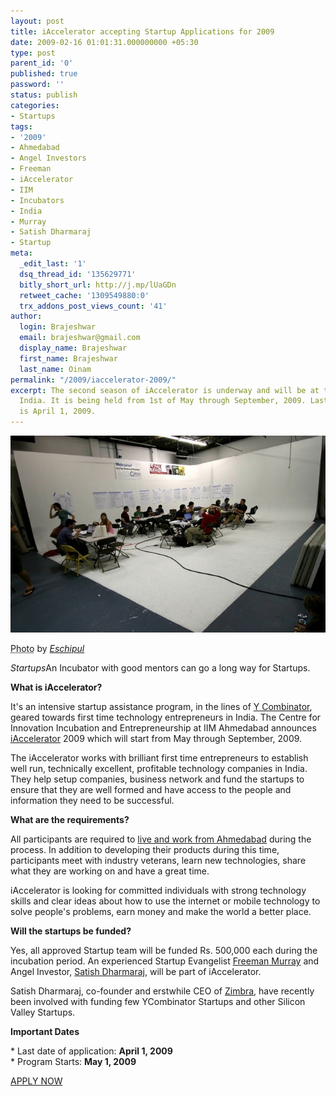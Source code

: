 ```yaml
---
layout: post
title: iAccelerator accepting Startup Applications for 2009
date: 2009-02-16 01:01:31.000000000 +05:30
type: post
parent_id: '0'
published: true
password: ''
status: publish
categories:
- Startups
tags:
- '2009'
- Ahmedabad
- Angel Investors
- Freeman
- iAccelerator
- IIM
- Incubators
- India
- Murray
- Satish Dharmaraj
- Startup
meta:
  _edit_last: '1'
  dsq_thread_id: '135629771'
  bitly_short_url: http://j.mp/lUaGDn
  retweet_cache: '1309549880:0'
  trx_addons_post_views_count: '41'
author:
  login: Brajeshwar
  email: brajeshwar@gmail.com
  display_name: Brajeshwar
  first_name: Brajeshwar
  last_name: Oinam
permalink: "/2009/iaccelerator-2009/"
excerpt: The second season of iAccelerator is underway and will be at the IIM Ahmedabad,
  India. It is being held from 1st of May through September, 2009. Last date of application
  is April 1, 2009.
---
```

<div class="figure"><img src="/static/2009/02/startup-meeting.jpg" alt="Startup Incubators" />
<p class="credit"><abbr class="type" title="Photograph">Photo</abbr> by <cite><a href="http://www.flickr.com/photos/eschipul/1464732217/">Eschipul</a></cite></p>
<p class="caption"><em class="title">Startups</em>An Incubator with good mentors can go a long way for Startups.</p>
</div>
<p><!--more--></p>
<p><strong>What is iAccelerator?</strong></p>
<p>It's an intensive startup assistance program, in the lines of <a href="http://ycombinator.com/">Y Combinator</a>, geared towards first time technology entrepreneurs in India. The Centre for Innovation Incubation and Entrepreneurship at IIM Ahmedabad announces <a href="http://iaccelerator.org/">iAccelerator</a> 2009 which will start from May through September, 2009.</p>
<p>The iAccelerator works with brilliant first time entrepreneurs to establish well run, technically excellent, profitable technology companies in India. They help setup companies, business network and fund the startups to ensure that they are well formed and have access to the people and information they need to be successful.</p>
<p><strong>What are the requirements?</strong></p>
<p>All participants are required to <a href="http://iaccelerator.org/eir/">live and work from Ahmedabad</a> during the process.  In addition to developing their products during this time, participants meet with industry veterans, learn new technologies, share what they are working on and have a great time.</p>
<p>iAccelerator is looking for committed individuals with strong technology skills and clear ideas about how to use the internet or mobile technology to solve people's problems, earn money and make the world a better place.</p>
<p><strong>Will the startups be funded?</strong></p>
<p>Yes, all approved Startup team will be funded Rs. 500,000 each during the incubation period. An experienced Startup Evangelist <a href="http://upstart.in/">Freeman Murray</a> and Angel Investor, <a href="http://www.linkedin.com/pub/0/30/684">Satish Dharmaraj</a>, will be part of iAccelerator.</p>
<p>Satish Dharmaraj, co-founder and erstwhile CEO of <a href="http://www.zimbra.com/">Zimbra</a>, have recently been involved with funding few YCombinator Startups and other Silicon Valley Startups.</p>
<p><strong>Important Dates</strong></p>
<p>* Last date of application: <strong>April 1, 2009</strong><br />
* Program Starts: <strong>May 1, 2009</strong></p>
<p><a href="http://iaccelerator.org/apply/">APPLY NOW</a></p>
